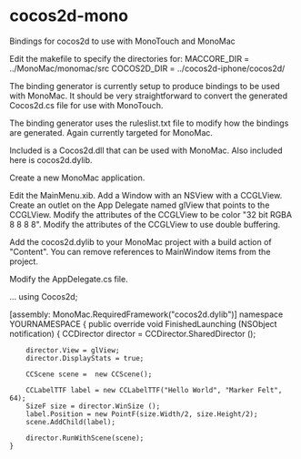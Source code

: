 cocos2d-mono
============

Bindings for cocos2d to use with MonoTouch and MonoMac

Edit the makefile to specify the directories for:
MACCORE_DIR = ../MonoMac/monomac/src
COCOS2D_DIR = ../cocos2d-iphone/cocos2d/


The binding generator is currently setup to produce bindings to be used with MonoMac.  It should be
very straightforward to convert the generated Cocos2d.cs file for use with MonoTouch.

The binding generator uses the ruleslist.txt file to modify how the bindings are generated.  Again currently 
targeted for MonoMac.


Included is a Cocos2d.dll that can be used with MonoMac.  Also included here is cocos2d.dylib.

Create a new MonoMac application.  

Edit the MainMenu.xib.  Add a Window with an NSView with a CCGLView.
Create an outlet on the App Delegate named glView that points to the CCGLView.
Modify the attributes of the CCGLView to be color "32 bit RGBA 8 8 8 8".
Modify the attributes of the CCGLView to use double buffering.

Add the cocos2d.dylib to your MonoMac project with a build action of "Content".
You can remove references to MainWindow items from the project.

Modify the AppDelegate.cs file.  

...
using Cocos2d;

[assembly: MonoMac.RequiredFramework("cocos2d.dylib")]
namespace YOURNAMESPACE
{
	public override void FinishedLaunching (NSObject notification)
	{
		CCDirector director = CCDirector.SharedDirector ();

		director.View = glView;
		director.DisplayStats = true;

		CCScene scene =  new CCScene();

		CCLabelTTF label = new CCLabelTTF("Hello World", "Marker Felt", 64);
		SizeF size = director.WinSize ();
		label.Position = new PointF(size.Width/2, size.Height/2);
		scene.AddChild(label);

		director.RunWithScene(scene);
	}
